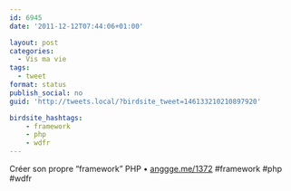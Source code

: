 ```yaml
---
id: 6945
date: '2011-12-12T07:44:06+01:00'

layout: post
categories:
  - Vis ma vie
tags:
  - tweet
format: status
publish_social: no
guid: 'http://tweets.local/?birdsite_tweet=146133210210897920'

birdsite_hashtags:
    - framework
    - php
    - wdfr
---
```


Créer son propre “framework” PHP • [anggge.me/1372](http://anggge.me/1372) #framework #php #wdfr